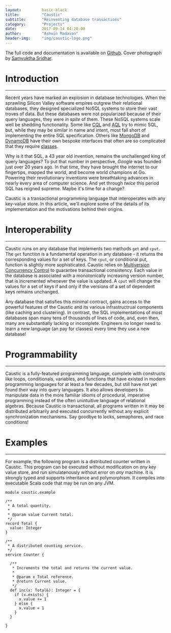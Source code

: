 ```yaml
---
layout:         basic-black
title:          "Caustic"
subtitle:       "Reinventing database transactions"
category:       "Projects"
date:           2017-09-14 04:20:00
author:         "Ashwin Madavan"
header-img:     "img/caustic-logo.png"
---
```


The full code and documentation is available on [Github][1]. Cover photograph by 
[Samyuktha Sridhar][2].

# Introduction
---
Recent years have marked an explosion in database technologies. When the sprawling Silicon Valley
software empires outgrew their relational databases, they designed specialized NoSQL systems to
store their vast troves of data. But these databases were not popularized because of their query 
languages, they were *in spite* of them. These NoSQL systems scale well be shedding functionality. 
Some like [CQL][3] and [AQL][4] try to mimic SQL, but, while they may be similar in name and intent, 
most fall short of implementing the entire SQL specification. Others like [MongoDB][5] and 
[DynamoDB][6] have their own bespoke interfaces that often are so complicated that they require
[classes][7].

Why is it that SQL, a 43 year old invention, remains the unchallenged king of query languages? To 
put that number in perspective, *Google* was founded just over 20 years ago. In that time, they have
brought the internet to our fingertips, mapped the world, and become world champions at Go.
Powering their revolutionary inventions were breathtaking advances in nearly every area of computer
science. And yet through *twice* this period SQL has reigned supreme. Maybe it's time for a change?

Caustic is a transactional programming language that interoperates with any key-value store. In this 
article, we'll explore some of the details of its implementation and the motivations behind their 
origins.

# Interoperability
---
Caustic runs on any database that implements two methods ```get``` and ```cput```. The ```get```
function is a fundamental operation in any database - it returns the corresponding values for a set
of keys. The ```cput```, or conditional put, function is slightly more sophisticated. Caustic relies
on [Multiversion Concurrency Control][8] to guarantee transactional consistency. Each value in the 
database is associated with a monotonically increasing version number, that is incremented whenever
the value is updated. A ```cput``` will change the values for a set of keys if and only if the
versions of a set of dependent keys remains unchanged.

Any database that satisfies this minimal contract, gains access to the powerful features of the
Caustic and its various infrastructrual components (like caching and clustering). In contrast, the 
SQL implementations of most databases span many tens of thousands of lines of code, and, even then, 
many are substantially lacking or incomplete. Engineers no longer need to learn a new language
(an pay for classes) every time they use a new database! 

# Programmability
---
Caustic is a fully-featured programming language, complete with constructs like loops, conditionals,
variables, and functions that have existed in modern programming languages for at least a few
decades, but still have not yet found their way into query languages. It also allows developers to
manipulate data in the more familiar idioms of procedural, imperative programming instead of the
often unintuitive language of relational algebras. Because Caustic is transactional, all programs
written in it may be distributed arbitrarily and executed concurrently without any explicit
synchronization mechanisms. Say goodbye to locks, semaphores, and race conditions!

# Examples
---
For example, the following program is a distributed counter written in Caustic. This program can be
executed without modification on *any* key value store, and run simulatenously without error on 
*any* machine. It is strongly typed and supports inheritance and polymorphism. It compiles into
executable Scala code that may be run on any JVM.

```
module caustic.example

/**
 * A total quantity.
 * 
 * @param value Current total.
 */
record Total {
  value: Integer
}

/**
 * A distributed counting service.
 */
service Counter {
  
  /**
   * Increments the total and returns the current value.
   * 
   * @param x Total reference.
   * @return Current value.
   */
  def inc(x: Total&): Integer = {
    if (x.exists) {
      x.value += 1
    } else {
      x.value = 1
    } 
  }

} 
```

[1]: https://github.com/ashwin153/caustic
[2]: https://samyusridhar.github.io/
[3]: https://docs.datastax.com/en/cql/3.1/cql/cql_intro_c.html
[4]: https://docs.arangodb.com/3.1/AQL/
[5]: https://www.mongodb.com
[6]: https://aws.amazon.com/dynamodb/
[7]: https://university.mongodb.com/
[8]: https://en.wikipedia.org/wiki/Multiversion_concurrency_control
